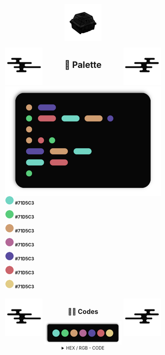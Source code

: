 
<div align="center">
  <img src="images/switch.png" width="120">
</div>

<br>

<img src="images/wave.png" width="120" align="left">
<img src="images/wave_2.png" width="120" align="right">

<h1 align="center"><b>🎨 Palette</b></h1>

<br>

<br>

<img src="images/codetxt.png" width="540" align="left">

<div>

  <img src="images/dots/cyan.png" width="28"> <b>#71D5C3</b>
  
  <img src="images/dots/green.png" width="28"> <b>#71D5C3</b>
  
  <img src="images/dots/orange.png" width="28"> <b>#71D5C3</b>
  
  <img src="images/dots/pink.png" width="28"> <b>#71D5C3</b>
  
  <img src="images/dots/purple.png" width="28"> <b>#71D5C3</b>
  
  <img src="images/dots/red.png" width="28"> <b>#71D5C3</b>
  
  <img src="images/dots/yellow.png" width="28"> <b>#71D5C3</b>
</div>

<br>

<img src="images/wave.png" width="120" align="left">
<img src="images/wave_2.png" width="120" align="right">

<div align="center">
  <h2 align="center"><b>🧑‍💻 Codes</b></h2>
</div>

<div align="center">
  <img src="images/colorbar.png" width="250">
</div>

<details align="center">
<summary align="center">HEX / RGB - CODE</summary>
<div align="center">

  ``` black        = #070707 | rgb = (7,7,7) 
  gray_scale_1 = #101010 | rgb = (16,16,16)
  gray_scale_2 = #191919 | rgb = (25,25,25) 
  gray_scale_3 = #313131 | rgb = (49,49,49) 

  text       = #A5A5A5 | rgb = (165,165,165) 
  text_var   = #777777 | rgb = (119,119,119) 
  unselected = #2E2E2E | rgb = (46,46,46) 

  red    = #CB636A | rgb = (203,99,106) 
  green  = #58CC7A | rgb = (88,204,122) 
  orange = #CF9D71 | rgb = (207,157,113) 
  cyan   = #71D5C3 | rgb = (113,213,195) 
  purple = #594BA0 | rgb = (89,75,160) 
  pink   = #B36797 | rgb = (179,103,151) 
  yellow = #E2CC86 | rgb = (226,204,134)
  ```

</div>
</details>
